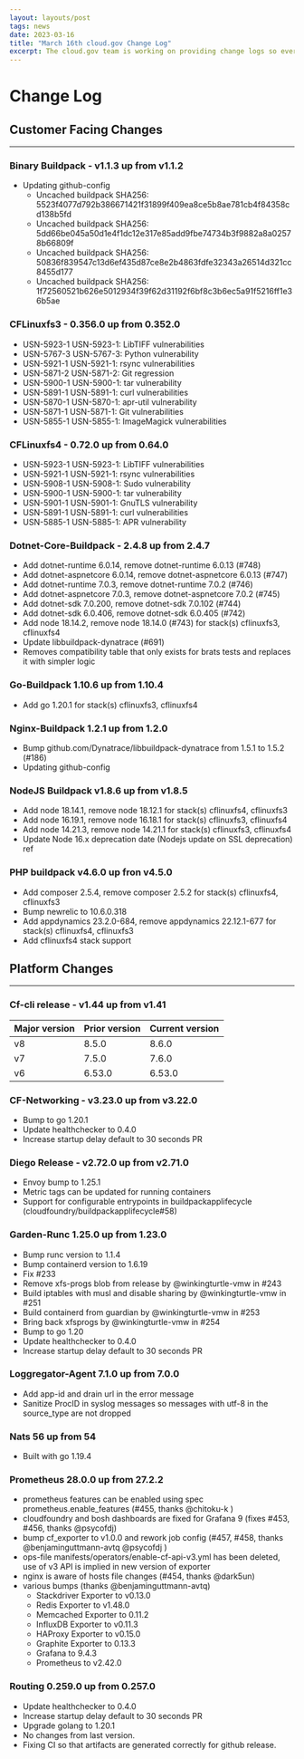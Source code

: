 ```yaml
---
layout: layouts/post
tags: news
date: 2023-03-16
title: "March 16th cloud.gov Change Log"
excerpt: The cloud.gov team is working on providing change logs so everyone can see new features and updates. Happy March Madness!
---
```


# Change Log

## Customer Facing Changes
---
### Binary Buildpack - v1.1.3 up from v1.1.2
* Updating github-config
  * Uncached buildpack SHA256: 5523f4077d792b386671421f31899f409ea8ce5b8ae781cb4f84358cd138b5fd
  * Uncached buildpack SHA256: 5dd66be045a50d1e4f1dc12e317e85add9fbe74734b3f9882a8a02578b66809f
  * Uncached buildpack SHA256: 50836f839547c13d6ef435d87ce8e2b4863fdfe32343a26514d321cc8455d177
  * Uncached buildpack SHA256: 1f72560521b626e5012934f39f62d31192f6bf8c3b6ec5a91f5216ff1e36b5ae

### CFLinuxfs3 - 0.356.0 up from 0.352.0
* USN-5923-1 USN-5923-1: LibTIFF vulnerabilities
* USN-5767-3 USN-5767-3: Python vulnerability
* USN-5921-1 USN-5921-1: rsync vulnerabilities
* USN-5871-2 USN-5871-2: Git regression
* USN-5900-1 USN-5900-1: tar vulnerability
* USN-5891-1 USN-5891-1: curl vulnerabilities
* USN-5870-1 USN-5870-1: apr-util vulnerability
* USN-5871-1 USN-5871-1: Git vulnerabilities
* USN-5855-1 USN-5855-1: ImageMagick vulnerabilities

### CFLinuxfs4 - 0.72.0 up from 0.64.0
* USN-5923-1 USN-5923-1: LibTIFF vulnerabilities
* USN-5921-1 USN-5921-1: rsync vulnerabilities
* USN-5908-1 USN-5908-1: Sudo vulnerability
* USN-5900-1 USN-5900-1: tar vulnerability
* USN-5901-1 USN-5901-1: GnuTLS vulnerability
* USN-5891-1 USN-5891-1: curl vulnerabilities
* USN-5885-1 USN-5885-1: APR vulnerability

### Dotnet-Core-Buildpack - 2.4.8 up from 2.4.7
* Add dotnet-runtime 6.0.14, remove dotnet-runtime 6.0.13 (#748)
* Add dotnet-aspnetcore 6.0.14, remove dotnet-aspnetcore 6.0.13 (#747)
* Add dotnet-runtime 7.0.3, remove dotnet-runtime 7.0.2 (#746)
* Add dotnet-aspnetcore 7.0.3, remove dotnet-aspnetcore 7.0.2 (#745)
* Add dotnet-sdk 7.0.200, remove dotnet-sdk 7.0.102 (#744)
* Add dotnet-sdk 6.0.406, remove dotnet-sdk 6.0.405 (#742)
* Add node 18.14.2, remove node 18.14.0 (#743)
    for stack(s) cflinuxfs3, cflinuxfs4
* Update libbuildpack-dynatrace (#691)
* Removes compatibility table that only exists for brats tests and replaces it with simpler logic

### Go-Buildpack 1.10.6 up from 1.10.4
* Add go 1.20.1
for stack(s) cflinuxfs3, cflinuxfs4

### Nginx-Buildpack 1.2.1 up from 1.2.0
* Bump github.com/Dynatrace/libbuildpack-dynatrace from 1.5.1 to 1.5.2 (#186)
* Updating github-config

### NodeJS Buildpack v1.8.6 up from v1.8.5
* Add node 18.14.1, remove node 18.12.1 for stack(s) cflinuxfs4, cflinuxfs3
* Add node 16.19.1, remove node 16.18.1 for stack(s) cflinuxfs3, cflinuxfs4
* Add node 14.21.3, remove node 14.21.1 for stack(s) cflinuxfs3, cflinuxfs4
* Update Node 16.x deprecation date (Nodejs update on SSL deprecation) ref

### PHP buildpack v4.6.0 up fron v4.5.0
* Add composer 2.5.4, remove composer 2.5.2 for stack(s) cflinuxfs4, cflinuxfs3
* Bump newrelic to 10.6.0.318
* Add appdynamics 23.2.0-684, remove appdynamics 22.12.1-677 for stack(s) cflinuxfs4, cflinuxfs3
* Add cflinuxfs4 stack support

## Platform Changes
---
### Cf-cli release - v1.44 up from v1.41
| Major version |Prior version |	Current version
| -----| -----| -----|
| v8	| 8.5.0	| 8.6.0
|v7	| 7.5.0	| 7.6.0
|v6	| 6.53.0 | 6.53.0

### CF-Networking - v3.23.0 up from v3.22.0
* Bump to go 1.20.1
* Update healthchecker to 0.4.0
* Increase startup delay default to 30 seconds PR

### Diego Release - v2.72.0 up from v2.71.0
* Envoy bump to 1.25.1
* Metric tags can be updated for running containers
* Support for configurable entrypoints in buildpackapplifecycle (cloudfoundry/buildpackapplifecycle#58)

### Garden-Runc 1.25.0 up from 1.23.0
* Bump runc version to 1.1.4
* Bump containerd version to 1.6.19
* Fix #233
* Remove xfs-progs blob from release by @winkingturtle-vmw in #243
* Build iptables with musl and disable sharing by @winkingturtle-vmw in #251
* Build containerd from guardian by @winkingturtle-vmw in #253
* Bring back xfsprogs by @winkingturtle-vmw in #254
* Bump to go 1.20
* Update healthchecker to 0.4.0
* Increase startup delay default to 30 seconds PR

### Loggregator-Agent 7.1.0 up from 7.0.0
* Add app-id and drain url in the error message
* Sanitize ProcID in syslog messages so messages with utf-8 in the source_type are not dropped

### Nats 56 up from 54
* Built with go 1.19.4

### Prometheus 28.0.0 up from 27.2.2
* prometheus features can be enabled using spec prometheus.enable_features (#455, thanks @chitoku-k )
* cloudfoundry and bosh dashboards are fixed for Grafana 9 (fixes #453, #456, thanks @psycofdj)
* bump cf_exporter to v1.0.0 and rework job config (#457, #458, thanks @benjaminguttmann-avtq @psycofdj )
* ops-file manifests/operators/enable-cf-api-v3.yml has been deleted, use of v3 API is implied in new version of exporter
* nginx is aware of hosts file changes (#454, thanks @dark5un)
* various bumps (thanks @benjaminguttmann-avtq)
  * Stackdriver Exporter to v0.13.0
  * Redis Exporter to v1.48.0
  * Memcached Exporter to 0.11.2
  * InfluxDB Exporter to v0.11.3
  * HAProxy Exporter to v0.15.0
  * Graphite Exporter to 0.13.3
  * Grafana to 9.4.3
  * Prometheus to v2.42.0

### Routing 0.259.0 up from 0.257.0
* Update healthchecker to 0.4.0
* Increase startup delay default to 30 seconds PR
* Upgrade golang to 1.20.1
* No changes from last version.
* Fixing CI so that artifacts are generated correctly for github release.


